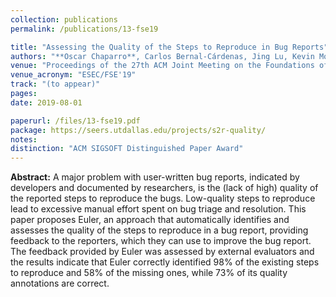 ```yaml
---
collection: publications
permalink: /publications/13-fse19

title: "Assessing the Quality of the Steps to Reproduce in Bug Reports"
authors: "**Oscar Chaparro**, Carlos Bernal-Cárdenas, Jing Lu, Kevin Moran, Andrian Marcus, Massimiliano Di Penta, Denys Poshyvanyk, and Vincent Ng"
venue: "Proceedings of the 27th ACM Joint Meeting on the Foundations of Software Engineering"
venue_acronym: "ESEC/FSE'19"
track: "(to appear)"
pages: 
date: 2019-08-01

paperurl: /files/13-fse19.pdf
package: https://seers.utdallas.edu/projects/s2r-quality/
notes: 
distinction: "ACM SIGSOFT Distinguished Paper Award"
---
```


**Abstract:** A major problem with user-written bug reports, indicated by developers and documented by researchers, is the (lack of high) quality of the reported steps to reproduce the bugs. Low-quality steps to reproduce lead to excessive manual effort spent on bug triage and resolution. This paper proposes Euler, an approach that automatically identifies and assesses the quality of the steps to reproduce in a bug report, providing feedback to the reporters, which they can use to improve the bug report. The feedback provided by Euler was assessed by external evaluators and the results indicate that Euler correctly identified 98% of the existing steps to reproduce and 58% of the missing ones, while 73% of its quality annotations are correct.